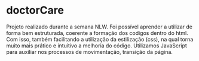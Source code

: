 # doctorCare 
Projeto realizado durante a semana NLW.
Foi possível aprender a utilizar de forma bem estruturada, coerente a formação dos codigos dentro do html.
Com isso, também facilitando a utilização da estilização (css), na qual torna muito mais prático e intuitivo a melhoria do código.
Utilizamos JavaScript para auxiliar nos processos de movimentação, transição da página.
